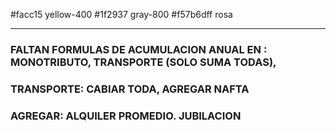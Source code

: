 #facc15 yellow-400
#1f2937 gray-800
#f57b6dff rosa

---

### FALTAN FORMULAS DE ACUMULACION ANUAL EN : MONOTRIBUTO, TRANSPORTE (SOLO SUMA TODAS),

### TRANSPORTE: CABIAR TODA, AGREGAR NAFTA

### AGREGAR: ALQUILER PROMEDIO. JUBILACION
